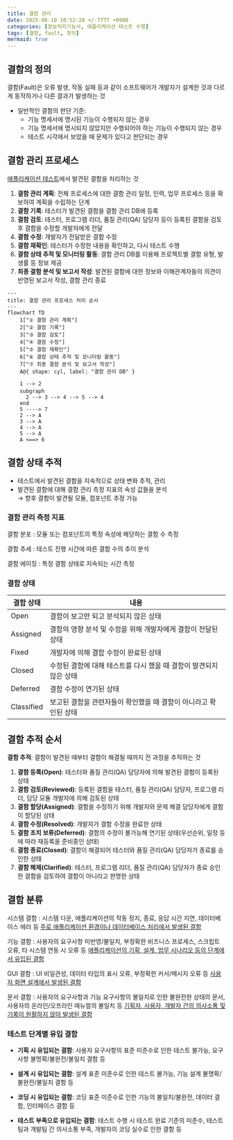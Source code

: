 ```yaml
---
title: 결함 관리
date: 2025-06-10 10:52:28 +/-TTTT +0900
categories: [정보처리기능사, 애플리케이션 테스트 수행]
tags: [결함, fault, 정의]
mermaid: true
---
```


## 결함의 정의
결함(Fault)은 오류 발생, 작동 실패 등과 같이 소프트웨어가 개발자가 설계한 것과 다르게 동작하거나 다른 결과가 발생하는 것
* 일반적인 결함의 판단 기준:
  * 기능 명세서에 명시된 기능이 수행되지 않는 경우
  * 기능 명세서에 명시되지 않았지만 수행되어야 하는 기능이 수행되지 않는 경우
  * 테스트 시각에서 보았을 때 문제가 있다고 판단되는 경우

## 결함 관리 프로세스
[애플리케이션 테스트](https://alder-r.github.io/categories/%EC%95%A0%ED%94%8C%EB%A6%AC%EC%BC%80%EC%9D%B4%EC%85%98-%ED%85%8C%EC%8A%A4%ED%8A%B8-%EC%88%98%ED%96%89/)에서 발견된 결함을 처리하는 것
1. **결함 관리 계획**: 전체 프로세스에 대한 결함 관리 일정, 인력, 업무 프로세스 등을 확보하여 계획을 수립하는 단계
2. **결함 기록**: 테스터가 발견된 결함을 결함 관리 DB에 등록
3. **결함 검토**: 테스터, 프로그램 리더, 품질 관리(QA) 담당자 등이 등록된 결함을 검토 후 결함을 수정할 개발자에게 전달
4. **결함 수정**: 개발자가 전달받은 결함 수정
5. **결함 재확인**: 테스터가 수정한 내용을 확인하고, 다시 테스트 수행
6. **결함 상태 추적 및 모니터링 활동**: 결함 관리 DB를 이용해 프로젝트별 결함 유형, 발생률 등 정보 제공
7. **최종 결함 분석 및 보고서 작성**: 발견된 결함에 대한 정보와 이해관계자들의 의견이 반영된 보고서 작성, 결함 관리 종료
```mermaid
---
title: 결함 관리 프로세스 처리 순서
---
flowchart TD
    1["① 결함 관리 계획"]
    2["② 결함 기록"]
    3["③ 결함 검토"]
    4["④ 결함 수정"]
    5["⑤ 결함 재확인"]
    6["⑥ 결함 상태 추적 및 모니터링 활동"]
    7["⑦ 최종 결함 분석 및 보고서 작성"]
    A@{ shape: cyl, label: "결함 관리 DB" }

    1 --> 2
    subgraph 　
      2 --> 3 --> 4 --> 5 --> 4
    end
    5 ----> 7
    2 --> A
    3 --> A
    4 --> A
    5 --> A
    A <==> 6
```

## 결함 상태 추적
* 테스트에서 발견된 결함을 지속적으로 상태 변화 추적, 관리
* 발견된 결함에 대해 결함 관리 측정 지표의 속성 값들을 분석 <br>→ 향후 결함이 발견될 모듈, 컴포넌트 추정 가능

### 결함 관리 측정 지표
결함 분포
  : 모듈 또는 컴포넌트의 특정 속성에 해당하는 결함 수 측정

결함 추세
  : 테스트 진행 시간에 따른 결함 수의 추이 분석

결함 에이징
  : 특정 결함 상태로 지속되는 시간 측정

### 결함 상태

|결함 상태|내용|
|---|---|
|Open|결함이 보고만 되고 분석되지 않은 상태|
|Assigned|결함의 영향 분석 및 수정을 위해 개발자에게 결함이 전달된 상태|
|Fixed|개발자에 의해 결함 수정이 완료된 상태|
|Closed|수정된 결함에 대해 테스트를 다시 했을 때 결함이 발견되지 않은 상태|
|Deferred|결함 수정이 연기된 상태|
|Classified|보고된 결함을 관련자들이 확인했을 때 결함이 아니라고 확인된 상태|

## 결함 추적 순서
**결함 추적**: 결함이 발견된 때부터 결함이 해결될 때까지 전 과정을 추적하는 것
1. **결함 등록(Open)**: 테스터와 품질 관리(QA) 담당자에 의해 발견된 결함이 등록된 상태
2. **결함 검토(Reviewed)**: 등록된 결함을 테스터, 품질 관리(QA) 담당자, 프로그램 리더, 담당 모듈 개발자에 의해 검토된 상태
3. **결함 할당(Assigned)**: 결함을 수정하기 위해 개발자와 문제 해결 담당자에게 결함이 할당된 상태
4. **결함 수정(Resolved)**: 개발자가 결함 수정을 완료한 상태
5. **결함 조치 보류(Deferred)**: 결함의 수정이 불가능해 연기된 상태(우선순위, 일정 등에 따라 재등록을 준비중인 상태)
6. **결함 종료(Closed)**: 결함이 해결되어 테스터와 품질 관리(QA) 담당자가 종료를 승인한 상태
7. **결함 해제(Clarified)**: 테스터, 프로그램 리더, 품질 관리(QA) 담당자가 종료 승인한 결함을 검토하여 결함이 아니라고 판명한 상태

## 결함 분류
시스템 결함
  : 시스템 다운, 애플리케이션의 작동 정지, 종료, 응답 시간 지연, 데이터베이스 에러 등 <u>주로 애플리케이션 환경이나 데이터베이스 처리에서 발생된 결함</u>

기능 결함
  : 사용자의 요구사항 미반영/불일치, 부정확한 비즈니스 프로세스, 스크립트 오류, 타 시스템 연동 시 오류 등 <u>애플리케이션의 기획, 설계, 업무 시나리오 등의 단계에서 유입된 결함</u>
  
GUI 결함
  : UI 비일관성, 데이터 타입의 표시 오류, 부정확한 커서/메시지 오류 등 <u>사용자 화면 설계에서 발생된 결함</u>
  
문서 결함
  : 사용자의 요구사항과 기능 요구사항의 불일치로 인한 불완전한 상태의 문서, 사용자의 온라인/오프라인 매뉴얼의 불일치 등 <u>기획자, 사용자, 개발자 간의 의사소통 및 기록이 원활하지 않아 발생된 결함</u>

### 테스트 단계별 유입 결함
* **기획 시 유입되는 결함**: 사용자 요구사항의 표준 미준수로 인한 테스트 불가능, 요구사항 불명확/불완전/불일치 결함 등

* **설계 시 유입되는 결함**: 설계 표준 미준수로 인한 테스트 불가능, 기능 설계 불명확/불완전/불일치 결함 등

* **코딩 시 유입되는 결함**: 코딩 표준 미준수로 인한 기능의 불일치/불완전, 데이터 결함, 인터페이스 결함 등

* **테스트 부족으로 유입되는 결함**: 테스트 수행 시 테스트 완료 기준의 미준수, 테스트팀과 개발팀 간 의사소통 부족, 개발자의 코딩 실수로 인한 결함 등

